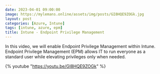 ```yaml
---
date: 2023-04-01 09:00:00
image: https://mylemans.online/assets/img/posts/GI8HQE9ZOGk.jpg
layout: post
categories: [Azure, Intune]
tags: [intune, azure, epm]
title: Intune - Endpoint Privilege Management
---
```


In this video, we will enable Endpoint Privilege Management within Intune.
Endpoint Privilege Management (EPM) allows IT to run everyone as a standard user while elevating privileges only when needed.

{% youtube "https://youtu.be/GI8HQE9ZOGk" %}
